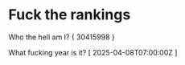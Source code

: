 # Fuck the rankings

Who the hell am I?
{ 30415998 }

What fucking year is it?
[ 2025-04-08T07:00:00Z ]
